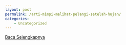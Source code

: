 ```yaml
---
layout: post
permalink: /arti-mimpi-melihat-pelangi-setelah-hujan/
categories:
    - Uncategorized
---
```


[Baca Selengkapnya](/05)